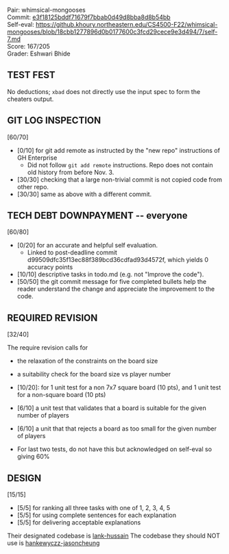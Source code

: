 Pair: whimsical-mongooses \
Commit: [e3f18125bddf71679f7bbab0d49d8bba8d8b54bb](https://github.khoury.northeastern.edu/CS4500-F22/whimsical-mongooses/tree/e3f18125bddf71679f7bbab0d49d8bba8d8b54bb) \
Self-eval: https://github.khoury.northeastern.edu/CS4500-F22/whimsical-mongooses/blob/18cbb1277896d0b0177600c3fcd29cece9e3d494/7/self-7.md \
Score: 167/205 \
Grader: Eshwari Bhide

## TEST FEST

No deductions; `xbad` does not directly use the input spec to form the cheaters output.

## GIT LOG INSPECTION

[60/70]

- [0/10] for git add remote as instructed by the "new repo" instructions of GH Enterprise
    - Did not follow `git add remote` instructions. Repo does not contain old history from before Nov. 3.
- [30/30] checking that a large non-trivial commit is not copied code from other repo.
- [30/30] same as above with a different commit.

## TECH DEBT DOWNPAYMENT -- everyone

[60/80]

- [0/20] for an accurate and helpful self evaluation.
  - Linked to post-deadline commit d99509dfc35f13ec88f389bcd36cdfad93d4572f, which yields 0 accuracy points
- [10/10] descriptive tasks in todo.md (e.g. not "Improve the code").
- [50/50] the git commit message for five completed bullets help the reader understand the change and appreciate the improvement to the code.
 

## REQUIRED REVISION

[32/40]

The require revision calls for
- the relaxation of the constraints on the board size
- a suitability check for the board size vs player number

- [10/20]: for 1 unit test for a non 7x7 square board (10 pts), and 1 unit test for a non-square board (10 pts)
- [6/10] a unit test that validates that a board is suitable for the given number of players
- [6/10] a unit that that rejects a board as too small for the given number of players
- For last two tests, do not have this but acknowledged on self-eval so giving 60% 

## DESIGN

[15/15]

- [5/5] for ranking all three tasks with one of 1, 2, 3, 4, 5
- [5/5] for using complete sentences for each explanation
- [5/5] for delivering acceptable explanations

Their designated codebase is [lank-hussain](https://github.khoury.northeastern.edu/CS4500-F22/lank-hussain)
The codebase they should NOT use is [hankewyczz-jasoncheung](https://github.khoury.northeastern.edu/CS4500-F22/hankewyczz-jasoncheung)
